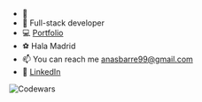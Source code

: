 - 👋 
- 🌱 Full-stack developer
- 💻 [Portfolio](https://anas-barre.netlify.app/)
- ⚽️ Hala Madrid
- 📫 You can reach me anasbarre99@gmail.com
- 🔹 [LinkedIn](https://www.linkedin.com/in/anas-barre-93303723a/)

![Codewars](https://www.codewars.com/users/Sana-Shabeel/badges/large)
